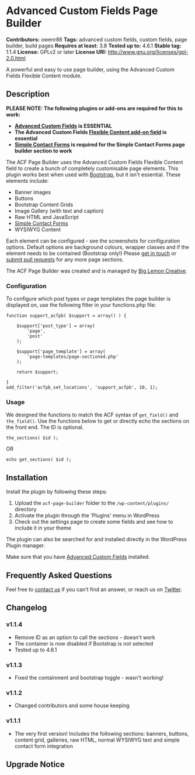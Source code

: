 # Advanced Custom Fields Page Builder #

**Contributors:** owenr88
**Tags:** advanced custom fields, custom fields, page builder, build pages
**Requires at least:** 3.8
**Tested up to:** 4.6.1
**Stable tag:** 1.1.4
**License:** GPLv2 or later
**License URI:** http://www.gnu.org/licenses/gpl-2.0.html

A powerful and easy to use page builder, using the Advanced Custom Fields Flexible Content module.

## Description ##

**PLEASE NOTE: The following plugins or add-ons are required for this to work:**

* **[Advanced Custom Fields](http://www.advancedcustomfields.com/) is ESSENTIAL**
* **The Advanced Custom Fields [Flexible Content add-on field](http://www.advancedcustomfields.com/add-ons/flexible-content-field/) is essential**
* **[Simple Contact Forms](https://wordpress.org/plugins/simple-contact-forms/) is required for the Simple Contact Forms page builder section to work**

The ACF Page Builder uses the Advanced Custom Fields Flexible Content field to create a bunch of completely customisable page elements. This plugin works best when used with [Bootstrap](http://getbootstrap.com/), but it isn't essential. These elements include:

* Banner images
* Buttons
* Bootstrap Content Grids
* Image Gallery (with text and caption)
* Raw HTML and JavaScript
* [Simple Contact Forms](https://wordpress.org/plugins/simple-contact-forms/)
* WYSIWYG Content

Each element can be configured - see the screenshots for configuration options. Default options are background colours, wrapper classes and if the element needs to be contained (Bootstrap only!) Please [get in touch](https://twitter.com/biglemontweets) or [submit pull requests](https://github.com/owenr88/acf-page-builder) for any more page sections. 

The ACF Page Builder was created and is managed by [Big Lemon Creative](http://www.biglemoncreative.co.uk).

### Configuration ###

To configure which post types or page templates the page builder is displayed on, use the following filter in your functions.php file:

~~~~
function support_acfpb( $support = array() ) {

    $support['post_type'] = array(
        'page',
        'post'
    );

    $support['page_template'] = array(
        'page-templates/page-sectioned.php'
    );

    return $support;

}
add_filter('acfpb_set_locations', 'support_acfpb', 10, 1);
~~~~

### Usage ###

We designed the functions to match the ACF syntax of `get_field()` and `the_field()`. Use the functions below to get or directly echo the sections on the front end. The ID is optional.

`the_sections( $id );`

OR

`echo get_sections( $id );`

## Installation ##

Install the plugin by following these steps:

1. Upload the `acf-page-builder` folder to the `/wp-content/plugins/` directory
2. Activate the plugin through the 'Plugins' menu in WordPress
3. Check out the settings page to create some fields and see how to include it in your theme

The plugin can also be searched for and installed directly in the WordPress Plugin manager.

Make sure that you have [Advanced Custom Fields](http://www.advancedcustomfields.com/) installed. 

## Frequently Asked Questions ##

Feel free to [contact us](http://www.biglemoncreative.co.uk) if you can't find an answer, or reach us on [Twitter](https://twitter.com/biglemontweets).

## Changelog ##

### v1.1.4 ###
* Remove ID as an option to call the sections - doesn't work
* The container is now disabled if Bootstrap is not selected
* Tested up to 4.6.1

### v1.1.3 ###
* Fixed the containment and bootstrap toggle - wasn't working!

### v1.1.2 ###
* Changed contributors and some house keeping

### v1.1.1 ###
* The very first version! Includes the following sections: banners, buttons, content grid, galleries, raw HTML, normal WYSIWYG text and simple contact form integration

## Upgrade Notice ##

